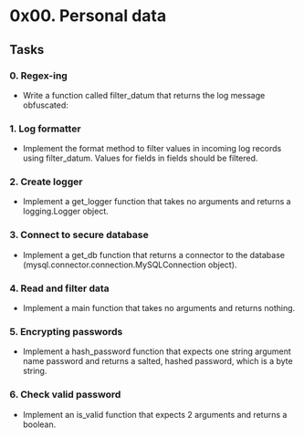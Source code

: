 # 0x00. Personal data



## Tasks

### 0. Regex-ing

- Write a function called filter_datum that returns the log message obfuscated:



### 1. Log formatter

- Implement the format method to filter values in incoming log records using filter_datum. Values for fields in fields should be filtered.



### 2. Create logger

- Implement a get_logger function that takes no arguments and returns a logging.Logger object.



### 3. Connect to secure database

- Implement a get_db function that returns a connector to the database (mysql.connector.connection.MySQLConnection object).



### 4. Read and filter data

- Implement a main function that takes no arguments and returns nothing.



### 5. Encrypting passwords

- Implement a hash_password function that expects one string argument name password and returns a salted, hashed password, which is a byte string.



### 6. Check valid password

- Implement an is_valid function that expects 2 arguments and returns a boolean.
